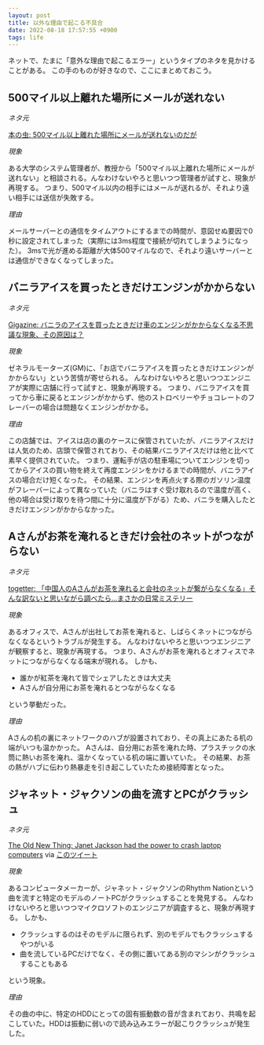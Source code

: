 ```yaml
---
layout: post
title: 以外な理由で起こる不具合
date: 2022-08-18 17:57:55 +0900
tags: life
---
```


ネットで、たまに「意外な理由で起こるエラー」というタイプのネタを見かけることがある。
この手のものが好きなので、ここにまとめておこう。

## 500マイル以上離れた場所にメールが送れない

*ネタ元*

[本の虫: 500マイル以上離れた場所にメールが送れないのだが](https://cpplover.blogspot.com/2015/04/500.html)

*現象*

ある大学のシステム管理者が、教授から「500マイル以上離れた場所にメールが送れない」と相談される。んなわけないやろと思いつつ管理者が試すと、現象が再現する。
つまり、500マイル以内の相手にはメールが送れるが、それより遠い相手には送信が失敗する。

*理由*

メールサーバーとの通信をタイムアウトにするまでの時間が、意図せぬ要因で0秒に設定されてしまった（実際には3ms程度で接続が切れてしまうようになった）。
3msで光が進める距離が大体500マイルなので、それより遠いサーバーとは通信ができなくなってしまった。

## バニラアイスを買ったときだけエンジンがかからない

*ネタ元*

[Gigazine: バニラのアイスを買ったときだけ車のエンジンがかからなくなる不思議な現象、その原因は？](https://gigazine.net/news/20200511-vanilla-ice-allergic-car/)

*現象*

ゼネラルモーターズ(GM)に、「お店でバニラアイスを買ったときだけエンジンがかからない」という苦情が寄せられる。
んなわけないやろと思いつつエンジニアが実際に店舗に行って試すと、現象が再現する。
つまり、バニラアイスを買ってから車に戻るとエンジンがかからず、他のストロベリーやチョコレートのフレーバーの場合は問題なくエンジンがかかる。

*理由*

この店舗では、アイスは店の裏のケースに保管されていたが、バニラアイスだけは人気のため、店頭で保管されており、その結果バニラアイスだけは他と比べて素早く提供されていた。
つまり、運転手が店の駐車場についてエンジンを切ってからアイスの買い物を終えて再度エンジンをかけるまでの時間が、バニラアイスの場合だけ短くなった。
その結果、エンジンを再点火する際のガソリン温度がフレーバーによって異なっていた（バニラはすぐ受け取れるので温度が高く、他の場合は受け取りを待つ間に十分に温度が下がる）ため、バニラを購入したときだけエンジンがかからなかった。

## Aさんがお茶を淹れるときだけ会社のネットがつながらない

*ネタ元*

[togetter: 「中国人のAさんがお茶を淹れると会社のネットが繋がらなくなる」そんな訳ないと思いながら調べたら…まさかの日常ミステリー](https://togetter.com/li/1618067)

*現象*

あるオフィスで、Aさんが出社してお茶を淹れると、しばらくネットにつながらなくなるというトラブルが発生する。
んなわけないやろと思いつつエンジニアが観察すると、現象が再現する。
つまり、Aさんがお茶を淹れるとオフィスでネットにつながらなくなる端末が現れる。
しかも、

- 誰かが紅茶を淹れて皆でシェアしたときは大丈夫
- Aさんが自分用にお茶を淹れるとつながらなくなる

という挙動だった。

*理由*

Aさんの机の裏にネットワークのハブが設置されており、その真上にあたる机の端がいつも温かかった。
Aさんは、自分用にお茶を淹れた時、プラスチックの水筒に熱いお茶を淹れ、温かくなっている机の端に置いていた。
その結果、お茶の熱がハブに伝わり熱暴走を引き起こしていたため接続障害となった。

## ジャネット・ジャクソンの曲を流すとPCがクラッシュ

*ネタ元*

[The Old New Thing: Janet Jackson had the power to crash laptop computers](https://devblogs.microsoft.com/oldnewthing/20220816-00/?p=106994)
via [このツイート](https://twitter.com/mootastic/status/1560073106622140416)

*現象*

あるコンピュータメーカーが、ジャネット・ジャクソンのRhythm Nationという曲を流すと特定のモデルのノートPCがクラッシュすることを発見する。
んなわけないやろと思いつつマイクロソフトのエンジニアが調査すると、現象が再現する。
しかも、

- クラッシュするのはそのモデルに限られず、別のモデルでもクラッシュするやつがいる
- 曲を流しているPCだけでなく、その側に置いてある別のマシンがクラッシュすることもある

という現象。

*理由*

その曲の中に、特定のHDDにとっての固有振動数の音が含まれており、共鳴を起こしていた。HDDは振動に弱いので読み込みエラーが起こりクラッシュが発生した。

